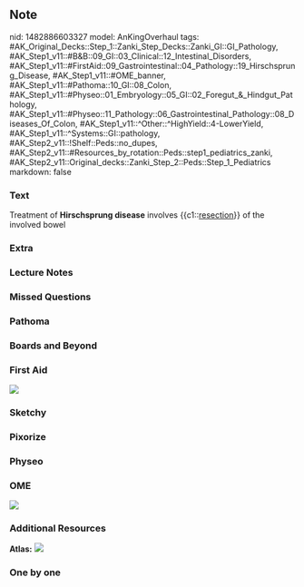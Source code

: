 ## Note
nid: 1482886603327
model: AnKingOverhaul
tags: #AK_Original_Decks::Step_1::Zanki_Step_Decks::Zanki_GI::GI_Pathology, #AK_Step1_v11::#B&B::09_GI::03_Clinical::12_Intestinal_Disorders, #AK_Step1_v11::#FirstAid::09_Gastrointestinal::04_Pathology::19_Hirschsprung_Disease, #AK_Step1_v11::#OME_banner, #AK_Step1_v11::#Pathoma::10_GI::08_Colon, #AK_Step1_v11::#Physeo::01_Embryology::05_GI::02_Foregut_&_Hindgut_Pathology, #AK_Step1_v11::#Physeo::11_Pathology::06_Gastrointestinal_Pathology::08_Diseases_Of_Colon, #AK_Step1_v11::^Other::^HighYield::4-LowerYield, #AK_Step1_v11::^Systems::GI::pathology, #AK_Step2_v11::!Shelf::Peds::no_dupes, #AK_Step2_v11::#Resources_by_rotation::Peds::step1_pediatrics_zanki, #AK_Step2_v11::Original_decks::Zanki_Step_2::Peds::Step_1_Pediatrics
markdown: false

### Text
<div>
  Treatment of <b>Hirschsprung disease</b> involves
  {{c1::<u>resection</u>}} of the involved bowel
</div>

### Extra


### Lecture Notes


### Missed Questions


### Pathoma


### Boards and Beyond


### First Aid
<img src="tmpQc6J29.png">

### Sketchy


### Pixorize


### Physeo


### OME
<div class="ome-widget">
  <a href="https://onlinemeded.org?ref=anki"><img src=
  "_OME_AnkiFlashcards_General_7.png"></a>
</div>

### Additional Resources
<b>Atlas:</b> <img src="tmpSB0Bj4.png" class="resizer">

### One by one

